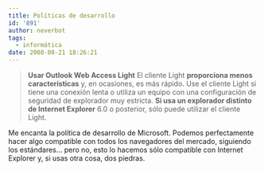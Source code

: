 ```yaml
---
title: Políticas de desarrollo
id: '891'
author: neverbot
tags:
  - informática
date: 2008-08-21 18:26:21
---
```


> **Usar Outlook Web Access Light** El cliente Light **proporciona menos características** y, en ocasiones, es más rápido. Use el cliente Light si tiene una conexión lenta o utiliza un equipo con una configuración de seguridad de explorador muy estricta. **Si usa un explorador distinto de Internet Explorer** 6.0 o posterior, sólo puede utilizar el cliente Light.

Me encanta la política de desarrollo de Microsoft. Podemos perfectamente hacer algo compatible con todos los navegadores del mercado, siguiendo los estándares... pero no, esto lo hacemos sólo compatible con Internet Explorer y, si usas otra cosa, dos piedras.